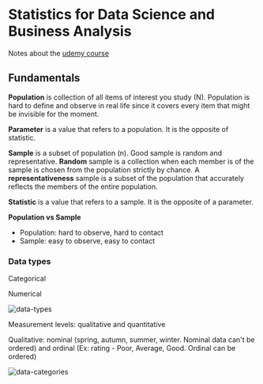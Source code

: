 # Statistics for Data Science and Business Analysis

Notes about the [udemy course](https://www.udemy.com/course/statistics-for-data-science-and-business-analysis/learn/lecture/7592312#overview)

## Fundamentals

**Population** is collection of all items of interest you study (N). Population is hard to define and observe in real life since it covers every item that might be invisible for the moment.

**Parameter** is a value that refers to a population. It is the opposite of statistic.

**Sample** is a subset of population (n). Good sample is random and representative. **Random** sample is a collection when each member is of the sample is chosen from the population strictly by chance. A **representativeness** sample is a subset of the population that accurately reflects the members of the entire population.

**Statistic** is a value that refers to a sample. It is the opposite of a parameter.

**Population vs Sample**

- Population: hard to observe, hard to contact
- Sample: easy to observe, easy to contact

### Data types

Categorical

Numerical 

![data-types](../images/3_5-data-types.png)

Measurement levels: qualitative and quantitative

Qualitative: nominal (spring, autumn, summer, winter. Nominal data can't be ordered) and ordinal (Ex: rating - Poor, Average, Good. Ordinal can be ordered)

![data-categories](../images/3_5-data-catagories.png)
